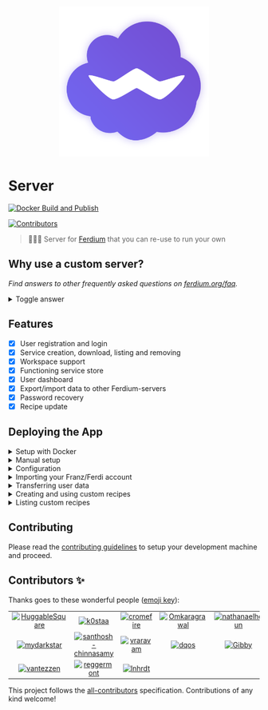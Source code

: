 <p align="center">
    <img src="./logo.png" alt="" width="300"/>
</p>

# Server

[![Docker Build and Publish](https://github.com/ferdium/ferdium-server/actions/workflows/docker.yml/badge.svg)](https://github.com/ferdium/ferdium-server/actions/workflows/docker.yml)

<!-- ALL-CONTRIBUTORS-BADGE:START - Do not remove or modify this section -->

<a href='#contributors-'><img src='https://img.shields.io/badge/contributors-17-default.svg?logo=github' alt='Contributors'/></a>

<!-- ALL-CONTRIBUTORS-BADGE:END -->

> 👨🏾‍🍳 Server for [Ferdium](https://ferdium.org) that you can re-use to run your own

## Why use a custom server?

_Find answers to other frequently asked questions on [ferdium.org/faq](https://ferdium.org/faq)._

<details>
<summary>Toggle answer</summary>

A custom server allows you to manage the data of all registered users yourself and add your own recipes to the repository. If you are not interested in doing this you can use our official instance of the server at [api.ferdium.org](https://api.ferdium.org).

</details>

## Features

- [x] User registration and login
- [x] Service creation, download, listing and removing
- [x] Workspace support
- [x] Functioning service store
- [x] User dashboard
- [x] Export/import data to other Ferdium-servers
- [x] Password recovery
- [x] Recipe update

## Deploying the App

<details>
<summary>Setup with Docker</summary>
The easiest way to set up Ferdium-server on your server is with Docker.

The Docker image can be run as is, with the default SQLite database or you can modify your ENV variables to use an external database (e.g. MySQL, MariaDB, Postgres, etc).
After setting up the docker container we recommend you set up an NGINX reverse proxy to access Ferdium-server outside of your home network and protect it with an SSL certificate.

**Warning**, please note that the use of the previous `config.txt` is now deprecated and a number of environment variables have changed, specifically the default database name and location, the internal container port, and an additional `DATA_DIR` variable has been added. Make sure to pass the correct environment variables to your container at runtime. If you are an existing Ferdium-server user, please see [the Ferdium docker documentation](./docker/README.md) for more information about migrating to the new image.

1. Pull the Docker image

   ```sh
   docker pull ferdium/ferdium-server:latest
   ```

2. Create a _new_ Docker container with your desired configuration **Existing users please seee the warning above.**

   ```sh
       docker create \
       --name=ferdium-server \
       -e NODE_ENV=development \
       -e APP_URL=<ferdium-server-url> \
       -e DB_CONNECTION=<database> \
       -e DB_HOST=<yourdbhost> \
       -e DB_PORT=<yourdbport> \
       -e DB_USER=<yourdbuser> \
       -e DB_PASSWORD=<yourdbpass> \
       -e DB_DATABASE=<yourdbdatabase> \
       -e DB_SSL=false \
       -e MAIL_CONNECTION=smtp \
       -e SMTP_HOST=<smtpmailserver> \
       -e SMTP_PORT=<smtpport> \
       -e MAIL_SSL=true/false \
       -e MAIL_USERNAME=<yourmailusername> \
       -e MAIL_PASSWORD=<yourmailpassword> \
       -e MAIL_SENDER=<sendemailaddress> \
       -e IS_CREATION_ENABLED=true \
       -e IS_DASHBOARD_ENABLED=true \
       -e IS_REGISTRATION_ENABLED=true \
       -e CONNECT_WITH_FRANZ=true \
     -e DATA_DIR=data \
       -p <port>:3333 \
       -v <path to data>:/data \
       -v <path to recipes>:/app/recipes \
       --restart unless-stopped \
       ferdium/ferdium-server:latest
   ```

   Alternatively, you can also use docker-compose v2 schema. An example can be found [in the docker folder](./docker/docker-compose.yml).

3. Optionally, you can [set up Nginx as a reverse proxy](https://www.digitalocean.com/community/tutorials/how-to-set-up-a-node-js-application-for-production-on-ubuntu-16-04#set-up-nginx-as-a-reverse-proxy-server).

For more information on configuring the Docker image, please read [the Ferdium docker documentation](./docker/README.md).

</details>
<details>
<summary>Manual setup</summary>

1. Clone repository with submodule
2. Install the [AdonisJS CLI](https://adonisjs.com/)
3. Copy `.env.example` to `.env` and edit the [configuration](#configuration) to your needs
4. Have env DB_SSL=true only if your database is postgres and it is hosted online on platforms like GCP, AWS, etc
5. Run `npm install` to install local dependencies
6. Run the database migrations with

   ```js
   node ace migration:run
   ```

7. Start the server with

   ```js
   npm start
   ```

</details>
<details>
<summary>Configuration</summary>

Ferdium-server's configuration is saved inside an `.env` file. Besides AdonisJS's settings, Ferdium-server has the following custom settings:

- `IS_CREATION_ENABLED` (`true` or `false`, default: `true`): Whether to enable the [creation of custom recipes](#creating-and-using-custom-recipes)
- `IS_REGISTRATION_ENABLED` (`true` or `false`, default: `true`): Whether to enable the creation of new user accounts
- `IS_DASHBOARD_ENABLED` (`true` or `false`, default: `true`): Whether to enable the user dashboard
- `CONNECT_WITH_FRANZ` (`true` or `false`, default: `true`): Whether to enable connections to the Franz server. By enabling this option, Ferdium-server can:
  - Show the full Franz recipe library instead of only custom recipes
  - Import Franz accounts

</details>
<details>
<summary>Importing your Franz/Ferdi account</summary>

Ferdium-server allows you to import your full Franz/Ferdi account, including all its settings.

To import your Franz/Ferdi account, open `http://[YOUR FERDIUM-SERVER]/import` in your browser and login using your Franz/Ferdi account details. Ferdium-server will create a new user with the same credentials and copy your Franz/Ferdi settings, services and workspaces.

</details>
<details>
<summary>Transferring user data</summary>

Please refer to <https://github.com/getferdi/ferdi/wiki/Transferring-data-between-servers>

</details>
<details>
<summary>Creating and using custom recipes</summary>
Ferdium-server allows to extends the Franz/Ferdi recipe catalogue with custom Ferdium recipes.

For documentation on how to create a recipe, please visit [the official guide](https://github.com/ferdium/ferdium-recipes/blob/main/docs/integration.md).

To add your recipe to Ferdium-server, open `http://[YOUR FERDIUM-SERVER]/new` in your browser. You can now define the following settings:

- `Author`: Author who created the recipe
- `Name`: Name for your new service. Can contain spaces and unicode characters
- `Service ID`: Unique ID for this recipe. Does not contain spaces or special characters (e.g. `google-drive`)
- `Link to SVG image`: Direct link to a 1024x1024 SVG image that is used as a logo inside the store. Please use jsDelivr when using a file uploaded to GitHub as raw.githubusercontent files won't load
- `Recipe files`: Recipe files that you created using the [recipe creation guide](https://github.com/ferdium/ferdium-recipes/blob/main/docs/integration.md). Please do _not_ package your files beforehand - upload the raw files (you can drag and drop multiple files). Ferdium-server will automatically package and store the recipe in the right format. Please also do not drag and drop or select the whole folder, select the individual files.

</details>
<details>
<summary>Listing custom recipes</summary>

Inside Ferdium, searching for `ferdium:custom` will list all of your custom recipes.

</details>

## Contributing

Please read the [contributing guidelines](CONTRIBUTING.md) to setup your development machine and proceed.

## Contributors ✨

Thanks goes to these wonderful people ([emoji key](https://allcontributors.org/docs/en/emoji-key)):

<!-- ALL-CONTRIBUTORS-LIST:START - Do not remove or modify this section -->
<!-- prettier-ignore-start -->
<!-- markdownlint-disable -->
<table>
  <tr>
    <td align="center"><a href='https://pogonip.pw/' title='nick: code'><img src='https://avatars.githubusercontent.com/u/5242865?v=4' alt='HuggableSquare' style='width:100px;'/></a></td>
    <td align="center"><a href='http://code-addict.pl' title='Michał Kostewicz: code'><img src='https://avatars.githubusercontent.com/u/6313392?v=4' alt='k0staa' style='width:100px;'/></a></td>
    <td align="center"><a href='https://gitlab.com/cromefire_' title='Cromefire_: code'><img src='https://avatars.githubusercontent.com/u/26320625?v=4' alt='cromefire' style='width:100px;'/></a></td>
    <td align="center"><a href='https://omkaragrawal.dev' title='OMKAR AGRAWAL: code'><img src='https://avatars.githubusercontent.com/u/10913160?v=4' alt='Omkaragrawal' style='width:100px;'/></a></td>
    <td align="center"><a href='http://www.nathanaelhoun.fr' title='Nathanaël Houn: review'><img src='https://avatars.githubusercontent.com/u/45119518?v=4' alt='nathanaelhoun' style='width:100px;'/></a></td>
    <td align="center"><a href='https://github.com/ericreeves' title='Eric Reeves: infra'><img src='https://avatars.githubusercontent.com/u/1744930?v=4' alt='ericreeves' style='width:100px;'/></a></td>
    <td align="center"><a href='https://github.com/SpecialAro' title='André Oliveira: infra, design'><img src='https://avatars.githubusercontent.com/u/37463445?v=4' alt='SpecialAro' style='width:100px;'/></a></td>
  </tr>
  <tr>
    <td align="center"><a href='https://mydarkstar.net' title='mydarkstar: review'><img src='https://avatars.githubusercontent.com/u/17343993?v=4' alt='mydarkstar' style='width:100px;'/></a></td>
    <td align="center"><a href='https://santhosh.cyou' title='Santhosh C: code'><img src='https://avatars.githubusercontent.com/u/20743451?v=4' alt='santhosh-chinnasamy' style='width:100px;'/></a></td>
    <td align="center"><a href='https://github.com/vraravam' title='Vijay Aravamudhan: review, code'><img src='https://avatars.githubusercontent.com/u/69629?v=4' alt='vraravam' style='width:100px;'/></a></td>
    <td align="center"><a href='https://github.com/dqos' title='Tamer: design'><img src='https://avatars.githubusercontent.com/u/8611981?v=4' alt='dqos' style='width:100px;'/></a></td>
    <td align="center"><a href='https://github.com/Gibby' title='Gibby: infra, doc'><img src='https://avatars.githubusercontent.com/u/503761?v=4' alt='Gibby' style='width:100px;'/></a></td>
    <td align="center"><a href='https://github.com/palepinkdot' title='MG: review'><img src='https://avatars.githubusercontent.com/u/55257671?v=4' alt='palepinkdot' style='width:100px;'/></a></td>
    <td align="center"><a href='https://github.com/xthursdayx' title='thursday: infra'><img src='https://avatars.githubusercontent.com/u/18044308?v=4' alt='xthursdayx' style='width:100px;'/></a></td>
  </tr>
  <tr>
    <td align="center"><a href='https://vantezzen.io/' title='Bennett: code'><img src='https://avatars.githubusercontent.com/u/10333196?v=4' alt='vantezzen' style='width:100px;'/></a></td>
    <td align="center"><a href='https://gitlab.com/reggermont/' title='Romain Eggermont: infra'><img src='https://avatars.githubusercontent.com/u/14902909?v=4' alt='reggermont' style='width:100px;'/></a></td>
    <td align="center"><a href='http://lnhrdt.com' title='Leonhardt Koepsell: infra'><img src='https://avatars.githubusercontent.com/u/4040241?v=4' alt='lnhrdt' style='width:100px;'/></a></td>
  </tr>
</table>

<!-- markdownlint-restore -->
<!-- prettier-ignore-end -->

<!-- ALL-CONTRIBUTORS-LIST:END -->

This project follows the [all-contributors](https://github.com/all-contributors/all-contributors) specification. Contributions of any kind welcome!
